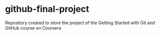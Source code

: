 # github-final-project
Repository created to store the project of the Getting Started with Git and GitHub course on Coursera
